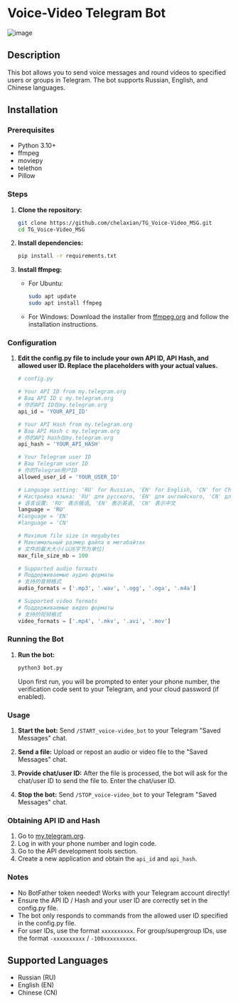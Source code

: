 # Voice-Video Telegram Bot
![image](https://github.com/chelaxian/TG_Voice-Video_MSG/assets/69438111/301977a4-2e5d-48df-ba4b-384b252450af)

## Description
This bot allows you to send voice messages and round videos to specified users or groups in Telegram. The bot supports Russian, English, and Chinese languages.

## Installation

### Prerequisites
- Python 3.10+
- ffmpeg
- moviepy
- telethon
- Pillow

### Steps

1. **Clone the repository:**
    ```sh
    git clone https://github.com/chelaxian/TG_Voice-Video_MSG.git
    cd TG_Voice-Video_MSG
    ```

2. **Install dependencies:**
    ```sh
    pip install -r requirements.txt
    ```

3. **Install ffmpeg:**
    - For Ubuntu:
        ```sh
        sudo apt update
        sudo apt install ffmpeg
        ```
    - For Windows:
        Download the installer from [ffmpeg.org](https://ffmpeg.org/download.html) and follow the installation instructions.

### Configuration

1. **Edit the config.py file to include your own API ID, API Hash, and allowed user ID. Replace the placeholders with your actual values.**
   
    ```python
    # config.py

    # Your API ID from my.telegram.org
    # Ваш API ID с my.telegram.org
    # 你的API ID在my.telegram.org
    api_id = 'YOUR_API_ID'

    # Your API Hash from my.telegram.org
    # Ваш API Hash с my.telegram.org
    # 你的API Hash在my.telegram.org
    api_hash = 'YOUR_API_HASH'

    # Your Telegram user ID
    # Ваш Telegram user ID
    # 你的Telegram用户ID
    allowed_user_id = 'YOUR_USER_ID'

    # Language setting: 'RU' for Russian, 'EN' for English, 'CN' for Chinese
    # Настройка языка: 'RU' для русского, 'EN' для английского, 'CN' для китайского
    # 语言设置: 'RU' 表示俄语, 'EN' 表示英语, 'CN' 表示中文
    language = 'RU'
    #language = 'EN'
    #language = 'CN'

    # Maximum file size in megabytes
    # Максимальный размер файла в мегабайтах
    # 文件的最大大小(以兆字节为单位)
    max_file_size_mb = 100

    # Supported audio formats
    # Поддерживаемые аудио форматы
    # 支持的音频格式
    audio_formats = ['.mp3', '.wav', '.ogg', '.oga', '.m4a']

    # Supported video formats
    # Поддерживаемые видео форматы
    # 支持的视频格式
    video_formats = ['.mp4', '.mkv', '.avi', '.mov']
    ```

### Running the Bot

1. **Run the bot:**
   
    ```sh
    python3 bot.py
    ```
    Upon first run, you will be prompted to enter your phone number, the verification code sent to your Telegram, and your cloud password (if enabled).

### Usage

1. **Start the bot:**
    Send `/START_voice-video_bot` to your Telegram "Saved Messages" chat.

2. **Send a file:**
    Upload or repost an audio or video file to the "Saved Messages" chat.

3. **Provide chat/user ID:**
    After the file is processed, the bot will ask for the chat/user ID to send the file to. Enter the chat/user ID.

4. **Stop the bot:**
    Send `/STOP_voice-video_bot` to your Telegram "Saved Messages" chat.

### Obtaining API ID and Hash

1. Go to [my.telegram.org](https://my.telegram.org).
2. Log in with your phone number and login code.
3. Go to the API development tools section.
4. Create a new application and obtain the `api_id` and `api_hash`.

### Notes
- No BotFather token needed! Works with your Telegram account directly! 
- Ensure the API ID / Hash and your user ID are correctly set in the config.py file.
- The bot only responds to commands from the allowed user ID specified in the config.py file.
- For user IDs, use the format `xxxxxxxxxx`. For group/supergroup IDs, use the format `-xxxxxxxxxx` / `-100xxxxxxxxxx`.

## Supported Languages
- Russian (RU)
- English (EN)
- Chinese (CN)
